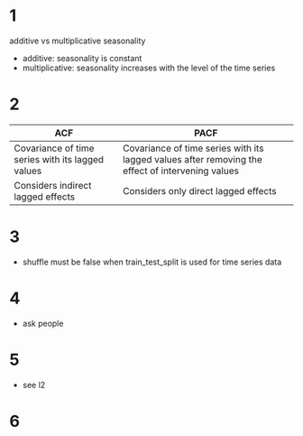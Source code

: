 # 1

additive vs multiplicative seasonality

- additive: seasonality is constant
- multiplicative: seasonality increases with the level of the time series

# 2

| ACF                                              | PACF                                                                                             |
| ------------------------------------------------ | ------------------------------------------------------------------------------------------------ |
| Covariance of time series with its lagged values | Covariance of time series with its lagged values after removing the effect of intervening values |
| Considers indirect lagged effects                | Considers only direct lagged effects                                                             |

# 3

- shuffle must be false when train_test_split is used for time series data

# 4

- ask people

# 5

- see l2

# 6
